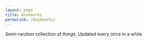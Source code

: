 ```yaml
---
layout: page
title: Bookmarks
permalink: /bookmarks/
---
```


Semi-random collection of _things_. Updated every once in a while

